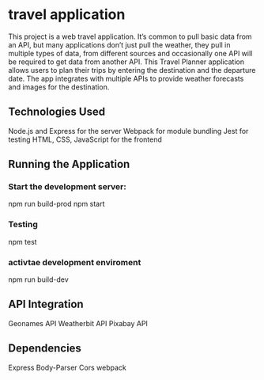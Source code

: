 # travel application

This project is a web travel application. It’s common to pull basic data from an API, but many applications don’t just pull the weather, they pull in multiple types of data, from different sources and occasionally one API will be required to get data from another API.
This Travel Planner application allows users to plan their trips by entering the destination and the departure date. The app integrates with multiple APIs to provide weather forecasts and images for the destination.

## Technologies Used
Node.js and Express for the server
Webpack for module bundling
Jest for testing
HTML, CSS, JavaScript for the frontend



## Running the Application

### Start the development server:
npm run build-prod
npm start

### Testing
npm test

### activtae development enviroment
npm run build-dev


## API Integration
Geonames API
Weatherbit API
Pixabay API
## Dependencies
Express
Body-Parser
Cors
webpack
